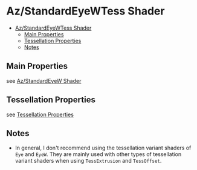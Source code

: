 # Az/StandardEyeWTess Shader

- [Az/StandardEyeWTess Shader](#azstandardeyewtess-shader)
  - [Main Properties](#main-properties)
  - [Tessellation Properties](#tessellation-properties)
  - [Notes](#notes)


## Main Properties
see [Az/StandardEyeW Shader](az_standard_eye_w_shader.md)

## Tessellation Properties
see [Tessellation Properties](tessellation_properties.md)

## Notes
- In general, I don't recommend using the tessellation variant shaders of `Eye` and `EyeW`. They are mainly used with other types of tessellation variant shaders when using `TessExtrusion` and `TessOffset`.